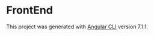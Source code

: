 # FrontEnd

This project was generated with [Angular CLI](https://github.com/angular/angular-cli) version 7.1.1.
